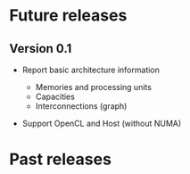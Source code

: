 Future releases
===============

Version 0.1
-----------

* Report basic architecture information
   * Memories and processing units
   * Capacities
   * Interconnections (graph)

* Support OpenCL and Host (without NUMA)


Past releases
=============
